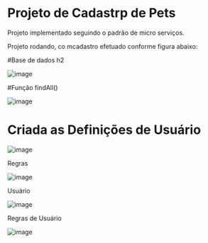 # Projeto de Cadastrp de Pets

Projeto implementado seguindo o padrão de micro serviços.

Projeto rodando, co mcadastro efetuado conforme figura abaixo:

#Base de dados h2

![image](https://user-images.githubusercontent.com/35120906/129282927-01a19602-6fc1-4dad-a53d-8a5239b3adcc.png)

#Função findAll()

![image](https://user-images.githubusercontent.com/35120906/129287051-f125c874-ba49-46dd-8518-e1deeef1d68e.png)
 
 # Criada as Definições de Usuário
 
 ![image](https://user-images.githubusercontent.com/35120906/129293578-12ea4e69-5bc1-4f98-8682-505ad4789359.png)

 Regras
 
 ![image](https://user-images.githubusercontent.com/35120906/129293875-b77ac6b3-9684-4e86-ab60-ee798ebf6b6c.png)

 Usuário
 
 ![image](https://user-images.githubusercontent.com/35120906/129293988-f0e941bb-2af1-4412-946a-bc6607ff1268.png)
 
 Regras de Usuário
 
 ![image](https://user-images.githubusercontent.com/35120906/129294021-48b9af26-9733-445a-a214-f9fa2af74acc.png)



